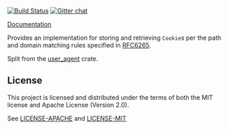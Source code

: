 [![Build Status](https://travis-ci.org/pfernie/cookie_store.svg?branch=master)](https://travis-ci.org/pfernie/cookie_store)
[![Gitter chat](https://badges.gitter.im/gitterHQ/gitter.png)](https://gitter.im/user_agent)

[Documentation](https://docs.rs/cookie_store/)

Provides an implementation for storing and retrieving `Cookie`s per the path and domain matching 
rules specified in [RFC6265](http://tools.ietf.org/html/rfc6265).

Split from the [user_agent](https://github.com/pfernie/user_agent) crate.

## License
This project is licensed and distributed under the terms of both the MIT license and Apache License (Version 2.0).

See [LICENSE-APACHE](LICENSE-APACHE) and [LICENSE-MIT](LICENSE-MIT)
